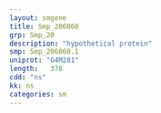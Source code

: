 ```yaml
---
layout: smgene
title: Smp_206060
grp: Smp_20
description: "hypothetical protein"
smp: Smp_206060.1
uniprot: "G4M281"
length:   378
cdd: "ns"
kk: ns
categories: sm
---
```

